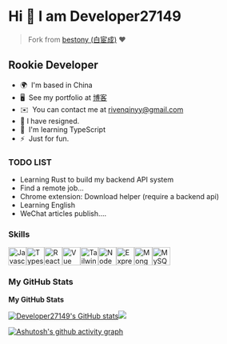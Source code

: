 Hi 👋 I am Developer27149
==============================

> Fork from [bestony (白宦成)](https://github.com/bestony) ❤️

Rookie Developer
------------------

* 🌍  I'm based in China
* 🖥️  See my portfolio at [博客](https://blog-dev27149.vercel.app/)
* ✉️  You can contact me at [rivenqinyy@gmail.com](mailto:rivenqinyy@gmail.com)
* 🚀  I have resigned.
* 🧠  I'm learning TypeScript
* ⚡  Just for fun.

### TODO LIST

- Learning Rust to build my backend API system 
- Find a remote job...
- Chrome extension: Download helper (require a backend api)
- Learning English
- WeChat articles publish....


### Skills

<p align="left"><a href="https://developer.mozilla.org/en-US/docs/Web/JavaScript" target="_blank" rel="noreferrer"><img src="https://cdn.jsdelivr.net/gh/devicons/devicon/icons/javascript/javascript-original.svg" width="36" height="36" alt="Javascript" /></a><a href="https://www.typescriptlang.org/" target="_blank" rel="noreferrer"><img src="https://cdn.jsdelivr.net/gh/devicons/devicon/icons/typescript/typescript-original.svg" width="36" height="36" alt="Typescript" /></a><a href="https://reactjs.org/" target="_blank" rel="noreferrer"><img src="https://cdn.jsdelivr.net/gh/devicons/devicon/icons/react/react-original.svg" width="36" height="36" alt="React" /></a><a href="https://vuejs.org/" target="_blank" rel="noreferrer"><img src="https://cdn.jsdelivr.net/gh/devicons/devicon/icons/vuejs/vuejs-plain.svg" width="36" height="36" alt="Vue" /></a><a href="https://tailwindcss.com/" target="_blank" rel="noreferrer"><img src="https://cdn.jsdelivr.net/gh/devicons/devicon/icons/tailwindcss/tailwindcss-plain.svg" width="36" height="36" alt="TailwindCSS" /></a><a href="https://nodejs.org/en/" target="_blank" rel="noreferrer"><img src="https://cdn.jsdelivr.net/gh/devicons/devicon/icons/nodejs/nodejs-original.svg" width="36" height="36" alt="NodeJS" /></a><a href="https://expressjs.com/" target="_blank" rel="noreferrer"><img src="https://cdn.jsdelivr.net/gh/devicons/devicon/icons/express/express-original.svg" width="36" height="36" alt="ExpressJS" /></a><a href="https://www.mongodb.com/" target="_blank" rel="noreferrer"><img src="https://cdn.jsdelivr.net/gh/devicons/devicon/icons/mongodb/mongodb-original.svg" width="36" height="36" alt="MongoDB" /></a><a href="https://www.mysql.com/" target="_blank" rel="noreferrer"><img src="https://cdn.jsdelivr.net/gh/devicons/devicon/icons/mysql/mysql-original.svg" width="36" height="36" alt="MySQL" /></a></p>



### My GitHub Stats

<b>My GitHub Stats</b>

<a href="http://www.github.com/Developer27149"><img src="https://github-readme-stats.vercel.app/api?username=Developer27149&show_icons=true&hide=&count_private=true&title_color=3382ed&text_color=ffffff&icon_color=3382ed&bg_color=1c1917&hide_border=true&show_icons=true" alt="Developer27149's GitHub stats" /></a><a href="http://www.github.com/Developer27149"><img src="https://github-readme-streak-stats.herokuapp.com/?user=Developer27149&stroke=ffffff&background=1c1917&ring=3382ed&fire=3382ed&currStreakNum=ffffff&currStreakLabel=3382ed&sideNums=ffffff&sideLabels=ffffff&dates=ffffff&hide_border=true" /></a>

[![Ashutosh's github activity graph](https://github-readme-activity-graph.vercel.app/graph?username=Developer27149&theme=tokyo-night)](https://github.com/ashutosh00710/github-readme-activity-graph)
